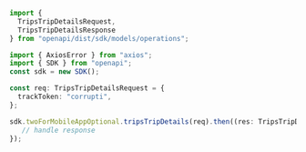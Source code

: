 <!-- Start SDK Example Usage -->
```typescript
import {
  TripsTripDetailsRequest,
  TripsTripDetailsResponse
} from "openapi/dist/sdk/models/operations";

import { AxiosError } from "axios";
import { SDK } from "openapi";
const sdk = new SDK();

const req: TripsTripDetailsRequest = {
  trackToken: "corrupti",
};

sdk.twoForMobileAppOptional.tripsTripDetails(req).then((res: TripsTripDetailsResponse | AxiosError) => {
   // handle response
});
```
<!-- End SDK Example Usage -->